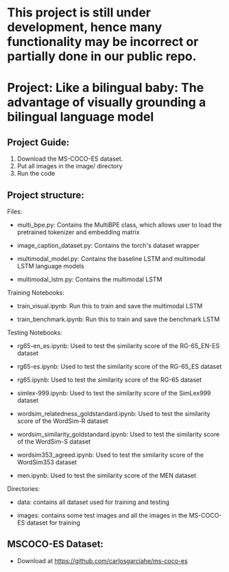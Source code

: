 # This project is still under development, hence many functionality may be incorrect or partially done in our public repo.
# Project: Like a bilingual baby: The advantage of visually grounding a bilingual language model

## Project Guide:
1. Download the MS-COCO-ES dataset.
2. Put all images in the image/ directory
3. Run the code

## Project structure:

Files:

- multi_bpe.py: Contains the MultiBPE class, which allows user to load the pretrained tokenizer and embedding matrix 

- image_caption_dataset.py: Contains the torch's dataset wrapper

- multimodal_model.py: Contains the baseline LSTM and multimodal LSTM language models

- multimodal_lstm.py: Contains the multimodal LSTM

Training Notebooks:

- train_visual.ipynb: Run this to train and save the multimodal LSTM

- train_benchmark.ipynb: Run this to train and save the benchmark LSTM

Testing Notebooks:

- rg65-en_es.ipynb: Used to test the similarity score of the RG-65_EN-ES dataset

- rg65-es.ipynb: Used to test the similarity score of the RG-65_ES dataset

- rg65.ipynb: Used to test the similarity score of the RG-65 dataset

- simlex-999.ipynb: Used to test the similarity score of the SimLex999 dataset

- wordsim_relatedness_goldstandard.ipynb: Used to test the similarity score of the WordSim-R dataset

- wordsim_similarity_goldstandard.ipynb: Used to test the similarity score of the WordSim-S dataset

- wordsim353_agreed.ipynb: Used to test the similarity score of the WordSim353 dataset

- men.ipynb: Used to test the similarity score of the MEN dataset

Directories:

- data: contains all dataset used for training and testing

- images: contains some test images and all the images in the MS-COCO-ES dataset for training


## MSCOCO-ES Dataset:

- Download at https://github.com/carlosgarciahe/ms-coco-es
